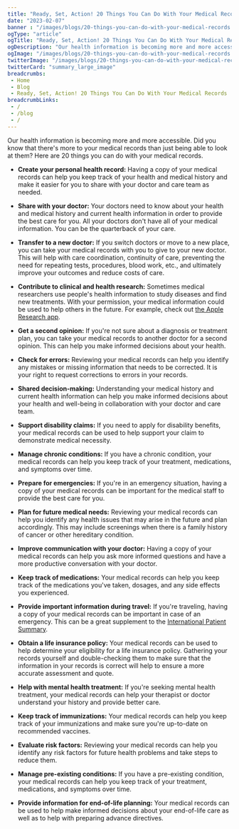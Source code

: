 ```yaml
--- 
title: "Ready, Set, Action! 20 Things You Can Do With Your Medical Records"
date: "2023-02-07"
banner : "/images/blogs/20-things-you-can-do-with-your-medical-records.jpg"
ogType: "article"
ogTitle: "Ready, Set, Action! 20 Things You Can Do With Your Medical Records | Unblock Health"
ogDescription: "Our health information is becoming more and more accessible. Did you know that there's more to your medical records than just being able to look at them? Here are 20 things you can do with your medical records."
ogImage: "/images/blogs/20-things-you-can-do-with-your-medical-records.jpg"
twitterImage: "/images/blogs/20-things-you-can-do-with-your-medical-records.jpg"
twitterCard: "summary_large_image"
breadcrumbs:
 - Home
 - Blog
 - Ready, Set, Action! 20 Things You Can Do With Your Medical Records
breadcrumbLinks:
 - / 
 - /blog
 - / 
---
```


Our health information is becoming more and more accessible. Did you know that there's more to your medical records than just being able to look at them? Here are 20 things you can do with your medical records.

- **Create your personal health record:** Having a copy of your medical records can help you keep track of your health and medical history and make it easier for you to share with your doctor and care team as needed.

- **Share with your doctor:** Your doctors need to know about your health and medical history and current health information in order to provide the best care for you. All your doctors don't have all of your medical information. You can be the quarterback of your care.

- **Transfer to a new doctor:** If you switch doctors or move to a new place, you can take your medical records with you to give to your new doctor. This will help with care coordination, continuity of care, preventing the need for repeating tests, procedures, blood work, etc., and ultimately improve your outcomes and reduce costs of care.

- **Contribute to clinical and health research:** Sometimes medical researchers use people's health information to study diseases and find new treatments. With your permission, your medical information could be used to help others in the future. For example, check out <a href ="https://www.apple.com/ios/research-app/">the Apple Research app</a>.

- **Get a second opinion:** If you're not sure about a diagnosis or treatment plan, you can take your medical records to another doctor for a second opinion. This can help you make informed decisions about your health.

- **Check for errors:** Reviewing your medical records can help you identify any mistakes or missing information that needs to be corrected. It is your right to request corrections to errors in your records.

- **Shared decision-making:** Understanding your medical history and current health information can help you make informed decisions about your health and well-being in collaboration with your doctor and care team.

- **Support disability claims:** If you need to apply for disability benefits, your medical records can be used to help support your claim to demonstrate medical necessity.

- **Manage chronic conditions:** If you have a chronic condition, your medical records can help you keep track of your treatment, medications, and symptoms over time.

- **Prepare for emergencies:** If you're in an emergency situation, having a copy of your medical records can be important for the medical staff to provide the best care for you.

- **Plan for future medical needs:** Reviewing your medical records can help you identify any health issues that may arise in the future and plan accordingly. This may include screenings when there is a family history of cancer or other hereditary condition.

- **Improve communication with your doctor:** Having a copy of your medical records can help you ask more informed questions and have a more productive conversation with your doctor.

- **Keep track of medications:** Your medical records can help you keep track of the medications you've taken, dosages, and any side effects you experienced.

- **Provide important information during travel:** If you're traveling, having a copy of your medical records can be important in case of an emergency. This can be a great supplement to the <a href="https://www.healthit.gov/topic/global-digital-health-partnership/international-patient-summary"> International Patient Summary</a>.

- **Obtain a life insurance policy:** Your medical records can be used to help determine your eligibility for a life insurance policy. Gathering your records yourself and double-checking them to make sure that the information in your records is correct will help to ensure a more accurate assessment and quote.

- **Help with mental health treatment:** If you're seeking mental health treatment, your medical records can help your therapist or doctor understand your history and provide better care.

- **Keep track of immunizations:** Your medical records can help you keep track of your immunizations and make sure you're up-to-date on recommended vaccines.

- **Evaluate risk factors:** Reviewing your medical records can help you identify any risk factors for future health problems and take steps to reduce them.

- **Manage pre-existing conditions:** If you have a pre-existing condition, your medical records can help you keep track of your treatment, medications, and symptoms over time.

- **Provide information for end-of-life planning:** Your medical records can be used to help make informed decisions about your end-of-life care as well as to help with preparing advance directives.